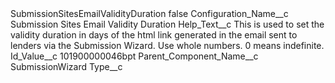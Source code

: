 <?xml version="1.0" encoding="UTF-8"?>
<CustomMetadata xmlns="http://soap.sforce.com/2006/04/metadata" xmlns:xsi="http://www.w3.org/2001/XMLSchema-instance" xmlns:xsd="http://www.w3.org/2001/XMLSchema">
    <label>SubmissionSitesEmailValidityDuration</label>
    <protected>false</protected>
    <values>
        <field>Configuration_Name__c</field>
        <value xsi:type="xsd:string">Submission Sites Email Validity Duration</value>
    </values>
    <values>
        <field>Help_Text__c</field>
        <value xsi:type="xsd:string">This is used to set the validity duration in days of the html link generated in the email sent to lenders via the Submission Wizard. Use whole numbers. 0 means indefinite.</value>
    </values>
    <values>
        <field>Id_Value__c</field>
        <value xsi:type="xsd:string">101900000046bpt</value>
    </values>
    <values>
        <field>Parent_Component_Name__c</field>
        <value xsi:type="xsd:string">SubmissionWizard</value>
    </values>
    <values>
        <field>Type__c</field>
        <value xsi:nil="true"/>
    </values>
</CustomMetadata>
